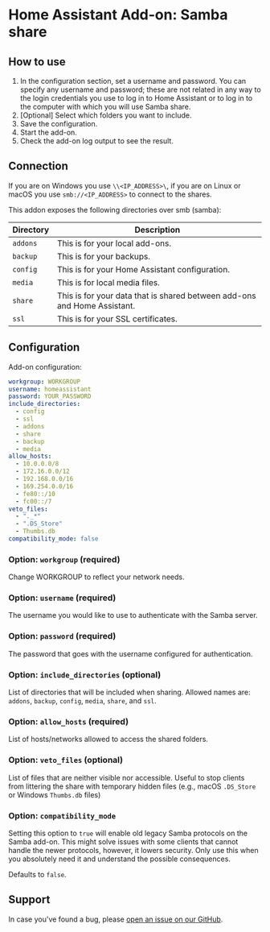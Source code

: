 # Home Assistant Add-on: Samba share

## How to use

1. In the configuration section, set a username and password.
   You can specify any username and password; these are not related in any way to the login credentials you use to log in to Home Assistant or to log in to the computer with which you will use Samba share.
2. [Optional] Select which folders you want to include.
3. Save the configuration.
4. Start the add-on.
5. Check the add-on log output to see the result.

## Connection

If you are on Windows you use `\\<IP_ADDRESS>\`, if you are on Linux or macOS you use `smb://<IP_ADDRESS>` to connect to the shares.

This addon exposes the following directories over smb (samba):

| Directory | Description                                                              |
| --------- | ------------------------------------------------------------------------ |
| `addons`  | This is for your local add-ons.                                          |
| `backup`  | This is for your backups.                                                |
| `config`  | This is for your Home Assistant configuration.                           |
| `media`   | This is for local media files.                                           |
| `share`   | This is for your data that is shared between add-ons and Home Assistant. |
| `ssl`     | This is for your SSL certificates.                                       |

## Configuration

Add-on configuration:

```yaml
workgroup: WORKGROUP
username: homeassistant
password: YOUR_PASSWORD
include_directories:
  - config
  - ssl
  - addons
  - share
  - backup
  - media
allow_hosts:
  - 10.0.0.0/8
  - 172.16.0.0/12
  - 192.168.0.0/16
  - 169.254.0.0/16
  - fe80::/10
  - fc00::/7
veto_files:
  - "._*"
  - ".DS_Store"
  - Thumbs.db
compatibility_mode: false
```

### Option: `workgroup` (required)

Change WORKGROUP to reflect your network needs.

### Option: `username` (required)

The username you would like to use to authenticate with the Samba server.

### Option: `password` (required)

The password that goes with the username configured for authentication.

### Option: `include_directories` (optional)

List of directories that will be included when sharing. Allowed names are: `addons`, `backup`, `config`, `media`, `share`, and `ssl`.

### Option: `allow_hosts` (required)

List of hosts/networks allowed to access the shared folders.

### Option: `veto_files` (optional)

List of files that are neither visible nor accessible. Useful to stop clients
from littering the share with temporary hidden files
(e.g., macOS `.DS_Store` or Windows `Thumbs.db` files)

### Option: `compatibility_mode`

Setting this option to `true` will enable old legacy Samba protocols
on the Samba add-on. This might solve issues with some clients that cannot
handle the newer protocols, however, it lowers security. Only use this
when you absolutely need it and understand the possible consequences.

Defaults to `false`.

## Support

In case you've found a bug, please [open an issue on our GitHub][issue].

[issue]: https://github.com/fcastilloec/hassio-addons/issues
[repository]: https://github.com/hassio-addons/repository
